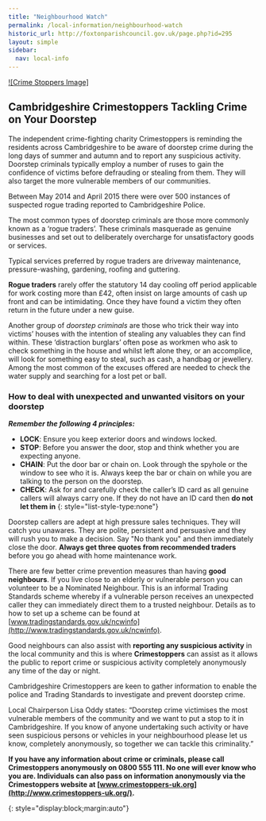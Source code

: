 ```yaml
---
title: "Neighbourhood Watch"
permalink: /local-information/neighbourhood-watch
historic_url: http://foxtonparishcouncil.gov.uk/page.php?id=295
layout: simple
sidebar:
  nav: local-info
---
```


<a href="#">
![Crime Stoppers Image]
</a>

## Cambridgeshire Crimestoppers Tackling Crime on Your Doorstep

The independent crime-fighting charity Crimestoppers is reminding the residents across Cambridgeshire to be aware of doorstep crime during the long days of summer and autumn and to report any suspicious activity. Doorstep criminals typically employ a number of ruses to gain the confidence of victims before defrauding or stealing from them. They will also target the more vulnerable members of our communities.

Between May 2014 and April 2015 there were over 500 instances of suspected rogue trading reported to Cambridgeshire Police.

The most common types of doorstep criminals are those more commonly known as a ‘rogue traders’. These criminals masquerade as genuine businesses and set out to deliberately overcharge for unsatisfactory goods or services.

Typical services preferred by rogue traders are driveway maintenance, pressure-washing, gardening, roofing and guttering.

**Rogue traders** rarely offer the statutory 14 day cooling off period applicable for work costing more than £42, often insist on large amounts of cash up front and can be intimidating. Once they have found a victim they often return in the future under a new guise.

Another group of _doorstep criminals_ are those who trick their way into victims’ houses with the intention of stealing any valuables they can find within. These ‘distraction burglars’ often pose as workmen who ask to check something in the house and whilst left alone they, or an accomplice, will look for something easy to steal, such as cash, a handbag or jewellery. Among the most common of the excuses offered are needed to check the water supply and searching for a lost pet or ball.

### How to deal with unexpected and unwanted visitors on your doorstep

*__Remember the following 4 principles:__*

 * __LOCK__: Ensure you keep exterior doors and windows locked.
 * __STOP__: Before you answer the door, stop and think whether you are expecting anyone.
 * __CHAIN__: Put the door bar or chain on. Look through the spyhole or the window to see who it is. Always keep the bar or chain on while you are talking to the person on the doorstep.
 * __CHECK__: Ask for and carefully check the caller’s ID card as all genuine callers will always carry one. If they do not have an ID card then **do not let them in**
{: style="list-style-type:none"}

Doorstep callers are adept at high pressure sales techniques. They will catch you unawares. They are polite, persistent and persuasive and they will rush you to make a decision. Say "No thank you" and then immediately close the door. **Always get three quotes from recommended traders** before you go ahead with home maintenance work.

There are few better crime prevention measures than having **good neighbours**. If you live close to an elderly or vulnerable person you can volunteer to be a Nominated Neighbour. This is an informal Trading Standards scheme whereby if a vulnerable person receives an unexpected caller they can immediately direct them to a trusted neighbour. Details as to how to set up a scheme can be found at [www.tradingstandards.gov.uk/ncwinfo](http://www.tradingstandards.gov.uk/ncwinfo). 

Good neighbours can also assist with **reporting any suspicious activity** in the local community and this is where **Crimestoppers** can assist as it allows the public to report crime or suspicious activity completely anonymously any time of the day or night.

Cambridgeshire Crimestoppers are keen to gather information to enable the police and Trading Standards to investigate and prevent doorstep crime.

Local Chairperson Lisa Oddy states: “Doorstep crime victimises the most vulnerable members of the community and we want to put a stop to it in Cambridgeshire. If you know of anyone undertaking such activity or have seen suspicious persons or vehicles in your neighbourhood please let us know, completely anonymously, so together we can tackle this criminality.”

**If you have any information about crime or criminals, please call Crimestoppers anonymously on 0800 555 111. No one will ever know who you are. Individuals can also pass on information anonymously via the Crimestoppers website at [www.crimestoppers-uk.org](http://www.crimestoppers-uk.org/).**

[Crime Stoppers Image]:/resources/icons/CrimeStoppers.jpg 'Cambridgeshire Crime Stoppers 0800 555 111'
{: style="display:block;margin:auto"}